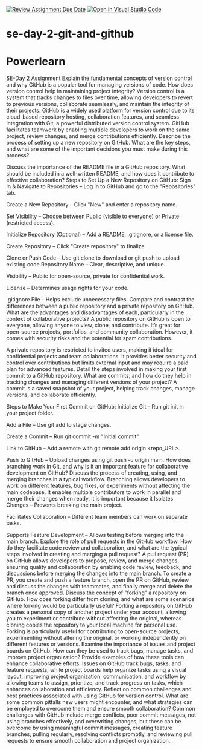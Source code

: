 [![Review Assignment Due Date](https://classroom.github.com/assets/deadline-readme-button-22041afd0340ce965d47ae6ef1cefeee28c7c493a6346c4f15d667ab976d596c.svg)](https://classroom.github.com/a/8wgCKhpZ)
[![Open in Visual Studio Code](https://classroom.github.com/assets/open-in-vscode-2e0aaae1b6195c2367325f4f02e2d04e9abb55f0b24a779b69b11b9e10269abc.svg)](https://classroom.github.com/online_ide?assignment_repo_id=18934377&assignment_repo_type=AssignmentRepo)
# se-day-2-git-and-github
# Powerlearn
SE-Day 2 Assignment
Explain the fundamental concepts of version control and why GitHub is a popular tool for managing versions of code. How does version control help in maintaining project integrity?
Version control is a system that tracks changes to files over time, allowing developers to revert to previous versions, collaborate seamlessly, and maintain the integrity of their projects. GitHub is a widely used platform for version control due to its cloud-based repository hosting, collaboration features, and seamless integration with Git, a powerful distributed version control system. GitHub facilitates teamwork by enabling multiple developers to work on the same project, review changes, and merge contributions efficiently.
Describe the process of setting up a new repository on GitHub. What are the key steps, and what are some of the important decisions you must make during this process?

Discuss the importance of the README file in a GitHub repository. What should be included in a well-written README, and how does it contribute to effective collaboration?
Steps to Set Up a New Repository on GitHub:
Sign In & Navigate to Repositories – Log in to GitHub and go to the "Repositories" tab.

Create a New Repository – Click "New" and enter a repository name.

Set Visibility – Choose between Public (visible to everyone) or Private (restricted access).

Initialize Repository (Optional) – Add a README, .gitignore, or a license file.

Create Repository – Click "Create repository" to finalize.

Clone or Push Code – Use git clone <repo URL> to download or git push to upload existing code.Repository Name – Clear, descriptive, and unique.

Visibility – Public for open-source, private for confidential work.

License – Determines usage rights for your code.

.gitignore File – Helps exclude unnecessary files.
Compare and contrast the differences between a public repository and a private repository on GitHub. What are the advantages and disadvantages of each, particularly in the context of collaborative projects?
A public repository on GitHub is open to everyone, allowing anyone to view, clone, and contribute. It’s great for open-source projects, portfolios, and community collaboration. However, it comes with security risks and the potential for spam contributions.

A private repository is restricted to invited users, making it ideal for confidential projects and team collaborations. It provides better security and control over contributions but limits external input and may require a paid plan for advanced features.
Detail the steps involved in making your first commit to a GitHub repository. What are commits, and how do they help in tracking changes and managing different versions of your project?
A commit is a saved snapshot of your project, helping track changes, manage versions, and collaborate efficiently.

Steps to Make Your First Commit on GitHub:
Initialize Git – Run git init in your project folder.

Add a File – Use git add <file> to stage changes.

Create a Commit – Run git commit -m "Initial commit".

Link to GitHub – Add a remote with git remote add origin <repo_URL>.

Push to GitHub – Upload changes using git push -u origin main.
How does branching work in Git, and why is it an important feature for collaborative development on GitHub? Discuss the process of creating, using, and merging branches in a typical workflow.
Branching allows developers to work on different features, bug fixes, or experiments without affecting the main codebase. It enables multiple contributors to work in parallel and merge their changes when ready. it is important because it Isolates Changes – Prevents breaking the main project.

Facilitates Collaboration – Different team members can work on separate tasks.

Supports Feature Development – Allows testing before merging into the main branch.
Explore the role of pull requests in the GitHub workflow. How do they facilitate code review and collaboration, and what are the typical steps involved in creating and merging a pull request?
A pull request (PR) on GitHub allows developers to propose, review, and merge changes, ensuring quality and collaboration by enabling code review, feedback, and discussions before merging the changes into the main branch. To create a PR, you create and push a feature branch, open the PR on GitHub, review and discuss the changes with teammates, and finally merge and delete the branch once approved.
Discuss the concept of "forking" a repository on GitHub. How does forking differ from cloning, and what are some scenarios where forking would be particularly useful?
Forking a repository on GitHub creates a personal copy of another project under your account, allowing you to experiment or contribute without affecting the original, whereas cloning copies the repository to your local machine for personal use. Forking is particularly useful for contributing to open-source projects, experimenting without altering the original, or working independently on different features or versions.
Examine the importance of issues and project boards on GitHub. How can they be used to track bugs, manage tasks, and improve project organization? Provide examples of how these tools can enhance collaborative efforts.
Issues on GitHub track bugs, tasks, and feature requests, while project boards help organize tasks using a visual layout, improving project organization, communication, and workflow by allowing teams to assign, prioritize, and track progress on tasks, which enhances collaboration and efficiency.
Reflect on common challenges and best practices associated with using GitHub for version control. What are some common pitfalls new users might encounter, and what strategies can be employed to overcome them and ensure smooth collaboration?
Common challenges with GitHub include merge conflicts, poor commit messages, not using branches effectively, and overwriting changes, but these can be overcome by using meaningful commit messages, creating feature branches, pulling regularly, resolving conflicts promptly, and reviewing pull requests to ensure smooth collaboration and project organization.
